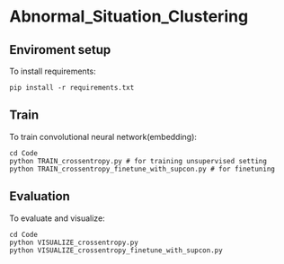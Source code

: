 # Abnormal_Situation_Clustering

## Enviroment setup

To install requirements:
```
pip install -r requirements.txt
```



## Train

To train convolutional neural network(embedding):
```
cd Code
python TRAIN_crossentropy.py # for training unsupervised setting
python TRAIN_crossentropy_finetune_with_supcon.py # for finetuning
```




## Evaluation

To evaluate and visualize:
```
cd Code
python VISUALIZE_crossentropy.py
python VISUALIZE_crossentropy_finetune_with_supcon.py
```
